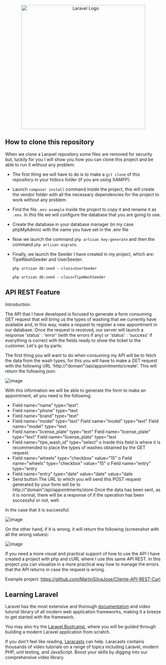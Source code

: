 <p align="center"><a href="https://laravel.com" target="_blank"><img src="https://raw.githubusercontent.com/laravel/art/master/logo-lockup/5%20SVG/2%20CMYK/1%20Full%20Color/laravel-logolockup-cmyk-red.svg" width="400" alt="Laravel Logo"></a></p>


## How to clone this repository

When we clone a Laravel repository some files are removed for security but, luckily for you I will show you how you can clone this project and be able to run it without any problem.

- The first thing we will have to do is to make a `git clone` of this repository in your htdocs folder (if you are using XAMPP).

- Launch `composer install` command inside the project, this will create the vendor folder with all the necessary dependencies for the project to work without any problem.

- Find the file `.env.example` inside the project to copy it and rename it as `.env`. In this file we will configure the database that you are going to use.

- Create the database in your database manager (in my case phpMyAdmin) with the name you have set in the .env file

- Now we launch the command `php artisan key:generate` and then the command `php artisan migrate`.

- Finally, we launch the Seeder I have created in my project, which are: TipeWashSeeder and UserSeeder.

    `php artisan db:seed --class=UserSeeder`

    `php artisan db:seed --class=TipeWashSeeder`

## API REST Feature

Introduction.

The API that I have developed is focused to generate a form consuming GET request that will bring us the types of washing that we currently have available and, in this way, make a request to register a new appointment in our database.
Once the request is received, our server will launch a response 'status' : 'error' (with the errors if any) or 'status' : 'success' if everything is correct with the fields ready to show the ticket to the customer. 
Let's go by parts:

The first thing you will want to do when consuming my API will be to fetch the data from the wash types, for this you will have to make a GET request with the following URL 'http://"domain"/api/appointments/create'. 
This will return the following json:

![image](https://github.com/MartinSilvaJose/Elefante-Azul/assets/118887247/29d9c8b0-3024-412f-9a52-74aa6fff2904)

With this information we will be able to generate the form to make an appointment, all you need is the following:
- Field name="name" type="text".
- Field name="phone" type="text
- Field name="brand" type="text"
- Field name="model" type="text" Field name="model" type="text" Field name="model" type="text
- Field name="license_plate" type="text" Field name="license_plate" type="text" Field name="license_plate" type="text
- Field name="tipe_wash_id" type="select"
    o Inside this field is where it is recommended to place the types of washes obtained by the GET request.
- Field name="wheels" type="checkbox" value="15" o Field name="wheels" type="checkbox" value="15" o Field name="entry" type="entry
- Field name="entry" type="date" value="date" value="date
- Send button
The URL to which you will send this POST request generated by your form will be to http://"domain"/api/appointments/store
Once the data has been sent, as it is normal, there will be a response of if the operation has been successful or not, well.

In the case that it is successful:

![image](https://github.com/MartinSilvaJose/Elefante-Azul/assets/118887247/098839f8-f77d-448a-bc44-567d345b30ac)

On the other hand, if it is wrong, it will return the following (screenshot with all the wrong values):

![image](https://github.com/MartinSilvaJose/Elefante-Azul/assets/118887247/ec54646d-292b-4e6a-aeaa-a2d66cd72672)

If you need a more visual and practical support of how to use the API I have created a project with php and cURL where I use this same API REST. In this project you can visualize in a more practical way how to manage the errors that the API returns in case the request is wrong.

Example project: https://github.com/MartinSilvaJose/Cliente-API-REST-Curl

## Learning Laravel

Laravel has the most extensive and thorough [documentation](https://laravel.com/docs) and video tutorial library of all modern web application frameworks, making it a breeze to get started with the framework.

You may also try the [Laravel Bootcamp](https://bootcamp.laravel.com), where you will be guided through building a modern Laravel application from scratch.

If you don't feel like reading, [Laracasts](https://laracasts.com) can help. Laracasts contains thousands of video tutorials on a range of topics including Laravel, modern PHP, unit testing, and JavaScript. Boost your skills by digging into our comprehensive video library.
